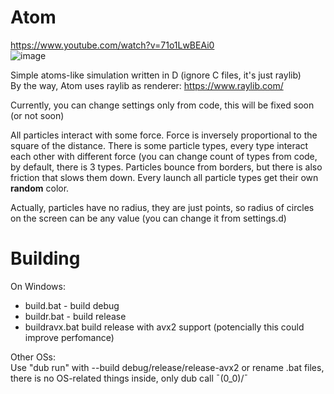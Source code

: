 
# Atom<br>
https://www.youtube.com/watch?v=71o1LwBEAi0<br>
![image](https://github.com/user-attachments/assets/f55d699e-aeaa-4e30-be0b-f0930e3b74eb)
<br>

Simple atoms-like simulation written in D (ignore C files, it's just raylib)<br>
By the way, Atom uses raylib as renderer: https://www.raylib.com/ <br>

Currently, you can change settings only from code, this will be fixed soon (or not soon)<br>

All particles interact with some force. Force is inversely proportional to the square of the distance.
There is some particle types, every type interact each other with different force (you can change count of types from code, by default, there is 3 types. 
Particles bounce from borders, but there is also friction that slows them down.
Every launch all particle types get their own **random** color. 

Actually, particles have no radius, they are just points, so radius of circles on the screen can be any value (you can change it from settings.d)

# Building
On Windows:
* build.bat - build debug
* buildr.bat - build release
* buildravx.bat build release with avx2 support (potencially this could improve perfomance)

Other OSs:<br>
Use "dub run" with --build debug/release/release-avx2 or rename .bat files, there is no OS-related things inside, only dub call ¯\(0_0)/¯
